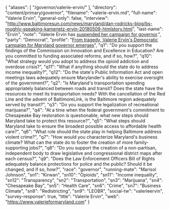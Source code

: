 {
  "aliases": [
    "/governor/valerie-ervin/"
  ],
  "directory": "content/primary/governor",
  "filename": "valerie-ervin.md",
  "full-name": "Valerie Ervin",
  "general-only": false,
  "interview": "http://www.baltimoresun.com/news/maryland/dan-rodricks-blog/bs-roughly-speaking-kamenetz-ervin-20180509-htmlstory.html",
  "last-name": "Ervin",
  "note": "Valerie Ervin has [suspended her campaign for governor](http://www.baltimoresun.com/news/maryland/politics/bs-md-ervin-baker-20180612-story.html).",
  "party": "Democrat",
  "profile": "[From tragedy, Valerie Ervin's Democratic campaign for Maryland governor emerges](http://www.baltimoresun.com/news/maryland/politics/bs-md-ervin-profile-20180523-story.html)",
  "q1": "Do you support the findings of the Commission on Innovation and Excellence in Education? Are you committed to funding associated reforms, and if so, how?",
  "q10": "What strategy would you adopt to address the opioid addiction and overdose crisis?",
  "q11": "What if anything should the state do to address income inequality?",
  "q12": "Do the state's Public Information Act and open meetings laws adequately ensure Marylander's ability to exercise oversight of the government?",
  "q2": "Is Maryland's transportation spending appropriately balanced between roads and transit? Does the state have the resources to meet its transportation needs? With the cancellation of the Red Line and the advent of BaltimoreLink, is the Baltimore region adequately served by transit?",
  "q3": "Do you support the legalization of recreational marijuana?",
  "q4": "At a time when the federal government's commitment to Chesapeake Bay restoration is questionable, what new steps should Maryland take to protect this resource?",
  "q5": "What steps should Maryland take to ensure the broadest possible access to affordable health care?",
  "q6": "What role should the state play in helping Baltimore address violent crime?",
  "q7": "How would you characterize Maryland's business climate? What can the state do to foster the creation of more family-supporting jobs?",
  "q8": "Do you support the creation of a non-partisan, independent body to draw legislative and congressional district maps after each census?",
  "q9": "Does the Law Enforcement Officers Bill of Rights adequately balance protections for police and the public? Should it be changed, and if so, how?",
  "race": "governor",
  "running-mate": "Marisol Johnson",
  "sn1": "Kirwan",
  "sn10": "Opioids",
  "sn11": "Income inequality",
  "sn12": "Transparency",
  "sn2": "Transportation",
  "sn3": "Marijuana",
  "sn4": "Chesapeake Bay",
  "sn5": "Health Care",
  "sn6": "Crime",
  "sn7": "Business Climate",
  "sn8": "Redistricting",
  "sn9": "LEOBR",
  "social-tw": "valerieervin",
  "survey-response": true,
  "title": "Valerie Ervin",
  "web": "https://www.valerieformaryland.com"
}

